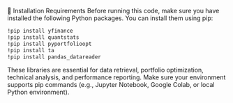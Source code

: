 🔧 Installation Requirements
Before running this code, make sure you have installed the following Python packages. You can install them using pip:

```bash
!pip install yfinance
!pip install quantstats
!pip install pyportfolioopt
!pip install ta
!pip install pandas_datareader
```
These libraries are essential for data retrieval, portfolio optimization, technical analysis, and performance reporting.
Make sure your environment supports pip commands (e.g., Jupyter Notebook, Google Colab, or local Python environment).
